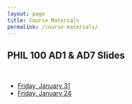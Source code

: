```yaml
---
layout: page
title: Course Materials
permalink: /course-materials/
---
```


## PHIL 100 AD1 & AD7 Slides

<br />

* [Friday, January 31](/slides/2020-01-31-week-2#/)
* [Friday, January 24](/slides/2020-01-24-class-intro#/)